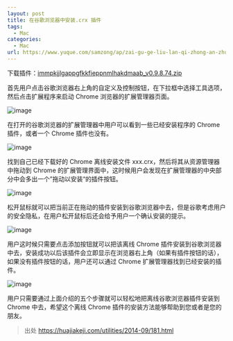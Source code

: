 ```yaml
---
layout: post
title: 在谷歌浏览器中安装.crx 插件
tags:
  - Mac
categories:
  - Mac
url: https://www.yuque.com/samzong/ap/zai-gu-ge-liu-lan-qi-zhong-an-zhuangcrx-cha-jian
---
```


下载插件：[immpkjjlgappgfkkfieppnmlhakdmaab\_v0.9.8.74.zip](https://www.yuque.com/attachments/yuque/0/2021/zip/343806/1626953566160-f0ac0382-2820-497b-ac94-4d45bf856ab6.zip?_lake_card=%7B%22src%22%3A%22https%3A%2F%2Fwww.yuque.com%2Fattachments%2Fyuque%2F0%2F2021%2Fzip%2F343806%2F1626953566160-f0ac0382-2820-497b-ac94-4d45bf856ab6.zip%22%2C%22name%22%3A%22immpkjjlgappgfkkfieppnmlhakdmaab_v0.9.8.74.zip%22%2C%22size%22%3A149152%2C%22type%22%3A%22application%2Fzip%22%2C%22ext%22%3A%22zip%22%2C%22status%22%3A%22done%22%2C%22taskId%22%3A%22uc49f92d7-8f44-47ac-9838-e24bd41e27c%22%2C%22taskType%22%3A%22upload%22%2C%22id%22%3A%22u573c41c9%22%2C%22card%22%3A%22file%22%7D)

首先用户点击谷歌浏览器右上角的自定义及控制按钮，在下拉框中选择工具选项，然后点击扩展程序来启动 Chrome 浏览器的扩展管理器页面。

![image](http://ipic-typora-samzong.oss-cn-qingdao.aliyuncs.com//uPic/1626952554504-3c460965-2e50-43f0-aae1-ea75eb41a0ea.jpeg?x-oss-process=image/resize,w_960,m_lfit)

在打开的谷歌浏览器的扩展管理器中用户可以看到一些已经安装程序的 Chrome 插件，或者一个 Chrome 插件也没有。

![image](http://ipic-typora-samzong.oss-cn-qingdao.aliyuncs.com//uPic/1626952554502-412d793c-6275-44d2-89af-b4f6f8a46f72.jpeg?x-oss-process=image/resize,w_960,m_lfit)

找到自己已经下载好的 Chrome 离线安装文件 xxx.crx，然后将其从资源管理器中拖动到 Chrome 的扩展管理界面中，这时候用户会发现在扩展管理器的中央部分中会多出一个”拖动以安装“的插件按钮。

![image](http://ipic-typora-samzong.oss-cn-qingdao.aliyuncs.com//uPic/1626952554380-ea8d6413-261e-4117-9b6d-809e6f2d03b3.jpeg?x-oss-process=image/resize,w_960,m_lfit)

松开鼠标就可以把当前正在拖动的插件安装到谷歌浏览器中去，但是谷歌考虑用户的安全隐私，在用户松开鼠标后还会给予用户一个确认安装的提示。

![image](http://ipic-typora-samzong.oss-cn-qingdao.aliyuncs.com//uPic/1626952554465-85ae5ac6-585c-40b9-80c1-dce5ccc78196.jpeg?x-oss-process=image/resize,w_960,m_lfit)

用户这时候只需要点击添加按钮就可以把该离线 Chrome 插件安装到谷歌浏览器中去，安装成功以后该插件会立即显示在浏览器右上角（如果有插件按钮的话），如果没有插件按钮的话，用户还可以通过 Chrome 扩展管理器找到已经安装的插件。

![image](http://ipic-typora-samzong.oss-cn-qingdao.aliyuncs.com//uPic/1626952554429-dc14b5fb-59e8-4426-85ba-c9743bfb12e6.jpeg?x-oss-process=image/resize,w_960,m_lfit)

用户只需要通过上面介绍的五个步骤就可以轻松地把离线谷歌浏览器插件安装到 Chrome 中去，希望这个离线 Chrome 插件的安装方法能够帮助到您或者是您的朋友。

> 出处 <https://huajiakeji.com/utilities/2014-09/181.html>
